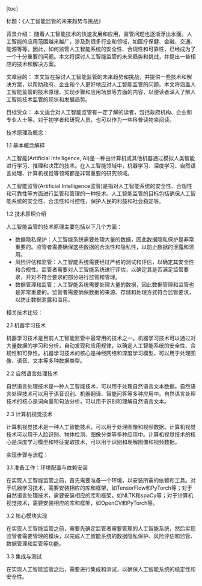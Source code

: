 
[toc]                    
                
                
标题：《人工智能监管的未来趋势与挑战》

背景介绍：
随着人工智能技术的快速发展和应用，监管问题也逐渐浮出水面。人工智能的应用范围越来越广，涉及到很多行业和领域，如医疗保健、金融、交通、能源等等。因此，如何监管人工智能系统的安全性、合规性和可靠性，已经成为了一个十分重要的问题。本文将探讨人工智能监管的未来趋势和挑战，并提出一些相应的技术和解决方案。

文章目的：
本文旨在探讨人工智能监管的未来趋势和挑战，并提供一些技术和解决方案，以帮助政府、企业和个人更好地应对人工智能监管的问题。本文将涵盖人工智能监管的技术原理、实现步骤和应用场景等方面的内容，以便读者深入了解人工智能技术监管的现状和发展趋势。

目标受众：
本文适合对人工智能监管有一定了解的读者，包括政府机构、企业和专业人士等。对于初学者和研究人员，也可以作为一些科普读物来阅读。

技术原理及概念：

1.1 基本概念解释

人工智能(Artificial Intelligence, AI)是一种由计算机或其他机器通过模拟人类智能进行学习、推理和决策的技术。在人工智能领域中，机器学习、深度学习、自然语言处理、计算机视觉等领域都是非常重要的研究领域。

人工智能监管(Artificial Intelligence监管)是指对人工智能系统的安全性、合规性和可靠性等方面进行监管和管理的一种技术。人工智能监管的目标包括确保人工智能系统的安全性、合法性和可控性，保护人民的利益和社会稳定等。

1.2 技术原理介绍

人工智能监管的技术原理主要包括以下几个方面：

- 数据隐私保护：人工智能系统需要处理大量的数据，因此数据隐私保护是非常重要的。监管者需要确保这些数据的合法性和隐私性，以防止数据的泄露和滥用。
- 风险评估和监管：人工智能系统需要经过严格的测试和评估，以确定其安全性和合规性。监管者需要对人工智能系统进行评估，以确定其是否满足监管要求，并对不符合要求的部分进行监管和管理。
- 数据管理和监管：人工智能系统需要处理大量的数据，因此数据管理和监管也是非常重要的。监管者需要确保数据的来源、存储和处理方式符合监管要求，以防止数据泄露和滥用。

相关技术比较：

2.1 机器学习技术

机器学习技术是目前人工智能监管中最常用的技术之一。机器学习技术可以通过对大量数据的学习和分析，自动发现和应用规律，以确定人工智能系统的安全性、合规性和可靠性。机器学习技术的核心是神经网络和深度学习模型，可以用于处理图像、语音、文本等多种数据类型。

2.2 自然语言处理技术

自然语言处理技术是一种人工智能技术，可以用于处理自然语言文本数据。自然语言处理技术可以用于语音识别、机器翻译、智能问答等多种应用中。自然语言处理技术的核心是词向量和句法分析，可以用于识别和理解自然语言文本。

2.3 计算机视觉技术

计算机视觉技术是一种人工智能技术，可以用于处理图像和视频数据。计算机视觉技术可以用于人脸识别、物体检测、图像分类等多种应用中。计算机视觉技术的核心是深度学习模型和特征提取技术，可以用于识别和理解图像和视频数据。

实现步骤与流程：

3.1 准备工作：环境配置与依赖安装

在实现人工智能监管之前，首先需要准备一个环境，以安装所需的依赖和工具。对于机器学习技术，需要安装相应的库和框架，如TensorFlow和PyTorch等；对于自然语言处理技术，需要安装相应的库和框架，如NLTK和spaCy等；对于计算机视觉技术，需要安装相应的库和框架，如OpenCV和PyTorch等。

3.2 核心模块实现

在实现人工智能监管之前，需要先确定监管者需要管理的人工智能系统，然后实现监管者需要管理的模块，以完成人工智能系统的数据隐私保护、风险评估和监管、数据管理和监管等功能。

3.3 集成与测试

在实现人工智能监管之后，需要进行集成和测试，以确保人工智能系统的稳定性和安全性。

